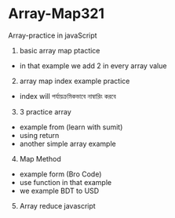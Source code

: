 # Array-Map321
Array-practice in javaScript
1. basic array map ptactice
- in that example we add 2 in every array value
2. array map index example practice
- index will পর্যায়ক্রমিকভাবে নাম্বারিং করবে
3. 3 practice array
- example from (learn with sumit)
- using return
- another simple array example
4. Map Method
- example form (Bro Code)
- use function in that example
- we example BDT to USD
5. Array reduce javascript